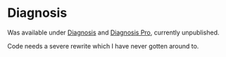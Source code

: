 # Diagnosis

Was available under [Diagnosis](https://play.google.com/store/apps/details?id=eu.thedarken.diagnosis) and [Diagnosis Pro](https://play.google.com/store/apps/details?id=eu.thedarken.diagnosis.pro), currently unpublished.

Code needs a severe rewrite which I have never gotten around to.

